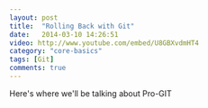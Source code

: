 ```yaml
---
layout: post
title:  "Rolling Back with Git"
date:   2014-03-10 14:26:51
video: http://www.youtube.com/embed/U8GBXvdmHT4
category: "core-basics"
tags: [Git] 
comments: true
---
```


Here's where we'll be talking about Pro-GIT
